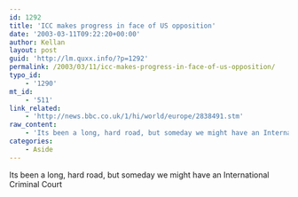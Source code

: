 ```yaml
---
id: 1292
title: 'ICC makes progress in face of US opposition'
date: '2003-03-11T09:22:20+00:00'
author: Kellan
layout: post
guid: 'http://lm.quxx.info/?p=1292'
permalink: /2003/03/11/icc-makes-progress-in-face-of-us-opposition/
typo_id:
    - '1290'
mt_id:
    - '511'
link_related:
    - 'http://news.bbc.co.uk/1/hi/world/europe/2838491.stm'
raw_content:
    - 'Its been a long, hard road, but someday we might have an International Criminal Court'
categories:
    - Aside
---
```


Its been a long, hard road, but someday we might have an International Criminal Court